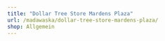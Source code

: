 ```yaml
---
title: "Dollar Tree Store Mardens Plaza"
url: /madawaska/dollar-tree-store-mardens-plaza/
shop: Allgemein
---
```

